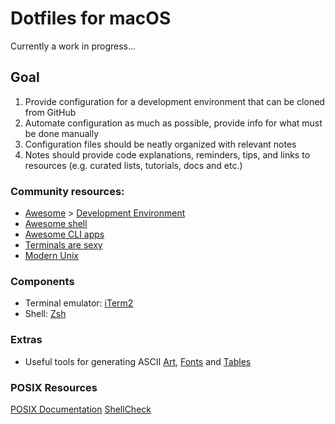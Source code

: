 # Dotfiles for macOS
Currently a work in progress...

## Goal
1. Provide configuration for a development environment that can be cloned from GitHub
2. Automate configuration as much as possible, provide info for what must be done manually
3. Configuration files should be neatly organized with relevant notes
4. Notes should provide code explanations, reminders, tips, and links to resources (e.g. curated lists, tutorials, docs and etc.)

### Community resources:
- [Awesome](https://github.com/sindresorhus/awesome) > [Development Environment](https://github.com/sindresorhus/awesome#development-environment)
- [Awesome shell](https://github.com/alebcay/awesome-shell)
- [Awesome CLI apps](https://github.com/agarrharr/awesome-cli-apps)
- [Terminals are sexy](https://github.com/k4m4/terminals-are-sexy)
- [Modern Unix](https://github.com/ibraheemdev/modern-unix)

### Components
- Terminal emulator: [iTerm2](https://iterm2.com/)
- Shell: [Zsh](https://zsh.sourceforge.io/)

### Extras
- Useful tools for generating ASCII [Art](https://www.asciiart.eu/), [Fonts](https://patorjk.com/software/taag) and [Tables](https://github.com/ozh/ascii-tables)
### POSIX Resources
[POSIX Documentation](https://pubs.opengroup.org/onlinepubs/9799919799/nframe.html)
[ShellCheck](https://www.shellcheck.net/)

